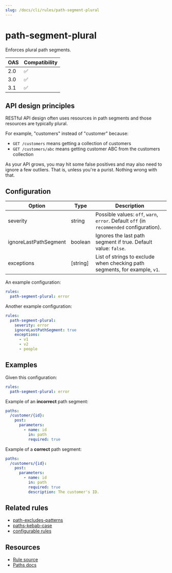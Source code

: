 ```yaml
---
slug: /docs/cli/rules/path-segment-plural
---
```


# path-segment-plural

Enforces plural path segments.

| OAS | Compatibility |
| --- | ------------- |
| 2.0 | ✅            |
| 3.0 | ✅            |
| 3.1 | ✅            |

## API design principles

RESTful API design often uses resources in path segments and those resources are typically plural.

For example, "customers" instead of "customer" because:

- `GET /customers` means getting a collection of customers
- `GET /customers/abc` means getting customer ABC from the customers collection

As your API grows, you may hit some false positives and may also need to ignore a few outliers.
That is, unless you're a purist.
Nothing wrong with that.

## Configuration

| Option                | Type     | Description                                                                              |
| --------------------- | -------- | ---------------------------------------------------------------------------------------- |
| severity              | string   | Possible values: `off`, `warn`, `error`. Default `off` (in `recommended` configuration). |
| ignoreLastPathSegment | boolean  | Ignores the last path segment if true. Default value: `false`.                           |
| exceptions            | [string] | List of strings to exclude when checking path segments, for example, `v1`.               |

An example configuration:

```yaml
rules:
  path-segment-plural: error
```

Another example configuration:

```yaml
rules:
  path-segment-plural:
    severity: error
    ignoreLastPathSegment: true
    exceptions:
      - v1
      - v2
      - people
```

## Examples

Given this configuration:

```yaml
rules:
  path-segment-plural: error
```

Example of an **incorrect** path segment:

```yaml
paths:
  /customer/{id}:
    post:
      parameters:
        - name: id
          in: path
          required: true
```

Example of a **correct** path segment:

```yaml
paths:
  /customers/{id}:
    post:
      parameters:
        - name: id
          in: path
          required: true
          description: The customer's ID.
```

## Related rules

- [path-excludes-patterns](./path-excludes-patterns.md)
- [paths-kebab-case](./paths-kebab-case.md)
- [configurable rules](./configurable-rules.md)

## Resources

- [Rule source](https://github.com/Redocly/redocly-cli/blob/main/packages/core/src/rules/common/path-segment-plural.ts)
- [Paths docs](https://redocly.com/docs/openapi-visual-reference/paths/)
